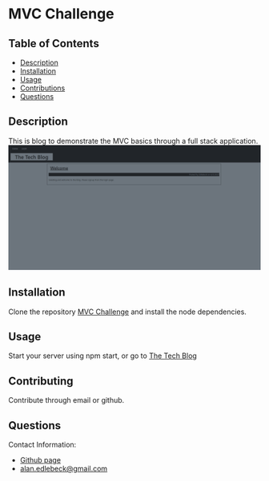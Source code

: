 # MVC Challenge 

  ## Table of Contents
  - [Description](#description)
  - [Installation](#installation)
  - [Usage](#usage)
  - [Contributions](#contributing)
  - [Questions](#questions)

  
  ## Description
  This is blog to demonstrate the MVC basics through a full stack application. 
  ![Screenshot](sitescreenshot.png)
  
  ## Installation
  Clone the repository [MVC Challenge](https://github.com/edlebeck/tech-blog-challenge-edlebeck) and install the node dependencies.
  
  ## Usage
  Start your server using npm start, or go to [The Tech Blog](https://edlebeck-tech-blog.herokuapp.com/)
  
  ## Contributing
  Contribute through email or github.
  
  ## Questions
  Contact Information:
  - [Github page](https://github.com/edlebeck)
  - alan.edlebeck@gmail.com
